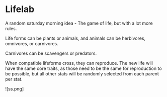 Lifelab
=======

A random saturday morning idea - The game of life, but with a lot more rules.

Life forms can be plants or animals, and animals can be herbivores, omnivores, or carnivores.

Carnivores can be scavengers or predators.

When compatible lifeforms cross, they can reproduce.  The new life will have the same core traits,
as those need to be the same for reproduction to be possible, but all other stats will be randomly 
selected from each parent per stat.

![ss.png]